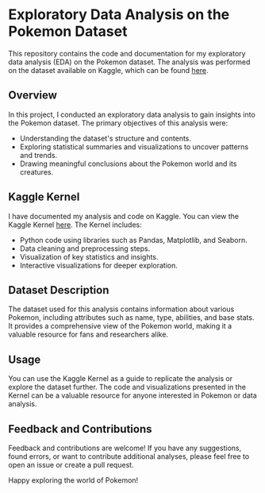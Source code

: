 # Exploratory Data Analysis on the Pokemon Dataset

This repository contains the code and documentation for my exploratory data analysis (EDA) on the Pokemon dataset. The analysis was performed on the dataset available on Kaggle, which can be found [here](https://www.kaggle.com/datasets/alopez247/pokemon).

## Overview

In this project, I conducted an exploratory data analysis to gain insights into the Pokemon dataset. The primary objectives of this analysis were:

- Understanding the dataset's structure and contents.
- Exploring statistical summaries and visualizations to uncover patterns and trends.
- Drawing meaningful conclusions about the Pokemon world and its creatures.

## Kaggle Kernel

I have documented my analysis and code on Kaggle. You can view the Kaggle Kernel [here](https://www.kaggle.com/code/suryanshmehrotra/pokemon-descriptive-analysis). The Kernel includes:

- Python code using libraries such as Pandas, Matplotlib, and Seaborn.
- Data cleaning and preprocessing steps.
- Visualization of key statistics and insights.
- Interactive visualizations for deeper exploration.

## Dataset Description

The dataset used for this analysis contains information about various Pokemon, including attributes such as name, type, abilities, and base stats. It provides a comprehensive view of the Pokemon world, making it a valuable resource for fans and researchers alike.

## Usage

You can use the Kaggle Kernel as a guide to replicate the analysis or explore the dataset further. The code and visualizations presented in the Kernel can be a valuable resource for anyone interested in Pokemon or data analysis.

## Feedback and Contributions

Feedback and contributions are welcome! If you have any suggestions, found errors, or want to contribute additional analyses, please feel free to open an issue or create a pull request.

Happy exploring the world of Pokemon!
